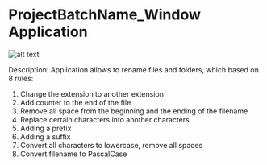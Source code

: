 # ProjectBatchName_Window Application


![alt text](https://ibb.co/Wn0YVnQ "User Interface")


Description: Application allows to rename files and folders, which based on 8 rules:
<ol>
  <li>Change the extension to another extension</li>
  <li>Add counter to the end of the file</li>
  <li>Remove all space from the beginning and the ending of the filename</li>
  <li>Replace certain characters into another characters</li>
  <li>Adding a prefix</li>
  <li>Adding a suffix</li>
  <li>Convert all characters to lowercase, remove all spaces</li>
  <li>Convert filename to PascalCase</li>
</ol>





